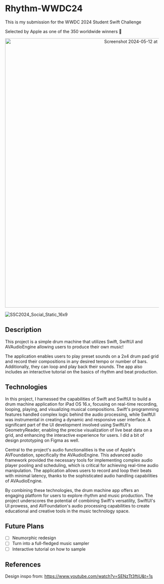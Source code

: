# Rhythm-WWDC24

This is my submission for the WWDC 2024 Student Swift Challenge

Selected by Apple as one of the 350 worldwide winners 🎉

<p align="center">
<img width="884" alt="Screenshot 2024-05-12 at 5 40 51 PM" src="https://github.com/jdrco/Rhythm-WWDC24/assets/83478026/ea72c369-3e4a-4ff0-8682-2ef53b370aba">
</p>

![SSC2024_Social_Static_16x9](https://github.com/jdrco/Rhythm-WWDC24/assets/83478026/225eaad6-b69a-4a84-9c02-95fdd31e415f)

## Description

This project is a simple drum machine that utilizes Swift, SwiftUI and AVAudioEngine allowing users to produce their own music!

The application enables users to play preset sounds on a 2x4 drum pad grid and record their compositions in any desired tempo or number of bars. Additionally, they can loop and play back their sounds. The app also includes an interactive tutorial on the basics of rhythm and beat production.

## Technologies

In this project, I harnessed the capabilities of Swift and SwiftUI to build a drum machine application for iPad OS 16.x, focusing on real-time recording, looping, playing, and visualizing musical compositions. Swift's programming features handled complex logic behind the audio processing, while SwiftUI was instrumental in creating a dynamic and responsive user interface. A significant part of the UI development involved using SwiftUI's GeometryReader, enabling the precise visualization of live beat data on a grid, and enhancing the interactive experience for users. I did a bit of design prototyping on Figma as well.

Central to the project's audio functionalities is the use of Apple's AVFoundation, specifically the AVAudioEngine. This advanced audio framework provided the necessary tools for implementing complex audio player pooling and scheduling, which is critical for achieving real-time audio manipulation. The application allows users to record and loop their beats with minimal latency, thanks to the sophisticated audio handling capabilities of AVAudioEngine.

By combining these technologies, the drum machine app offers an engaging platform for users to explore rhythm and music production. The project underscores the potential of combining Swift's versatility, SwiftUI's UI prowess, and AVFoundation's audio processing capabilities to create educational and creative tools in the music technology space.

## Future Plans
- [ ] Neumorphic redesign
- [ ] Turn into a full-fledged music sampler
- [ ] Interactive tutorial on how to sample

## References

Design inspo from: https://www.youtube.com/watch?v=SENzTt3ftiU&t=1s

